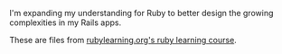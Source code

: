I'm expanding my understanding for Ruby to better design the growing complexities in my Rails apps.

These are files from [rubylearning.org's ruby learning course](http://rubylearning.org/classes/).
